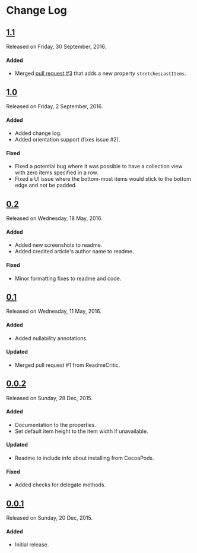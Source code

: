 # Change Log

## [1.1](https://github.com/sudeepjaiswal/ASJCollectionViewFillLayout/releases/tag/1.1)
Released on Friday, 30 September, 2016.

#### Added
* Merged [pull request #3](https://github.com/sudeepjaiswal/ASJCollectionViewFillLayout/pull/3) that adds a new property `stretchesLastItems`.

## [1.0](https://github.com/sudeepjaiswal/ASJCollectionViewFillLayout/releases/tag/1.0)
Released on Friday, 2 September, 2016.

#### Added
* Added change log.
* Added orientation support (fixes issue #2).

#### Fixed
* Fixed a potential bug where it was possible to have a collection view with zero items specified in a row.
* Fixed a UI issue where the bottom-most items would stick to the bottom edge and not be padded.

## [0.2](https://github.com/sudeepjaiswal/ASJCollectionViewFillLayout/releases/tag/0.2)
Released on Wednesday, 18 May, 2016.

#### Added
* Added new screenshots to readme.
* Added credited article's author name to readme.

#### Fixed
* Minor formatting fixes to readme and code.

## [0.1](https://github.com/sudeepjaiswal/ASJCollectionViewFillLayout/releases/tag/0.1)
Released on Wednesday, 11 May, 2016.

#### Added
* Added nullability annotations.

#### Updated
* Merged pull request #1 from ReadmeCritic.

## [0.0.2](https://github.com/sudeepjaiswal/ASJCollectionViewFillLayout/releases/tag/0.0.2)
Released on Sunday, 28 Dec, 2015.

#### Added
* Documentation to the properties.
* Set default item height to the item width if unavailable.

#### Updated
* Readme to include info about installing from CocoaPods.

#### Fixed
* Added checks for delegate methods.

## [0.0.1](https://github.com/sudeepjaiswal/ASJCollectionViewFillLayout/releases/tag/0.0.1)
Released on Sunday, 20 Dec, 2015.

#### Added
* Initial release.
